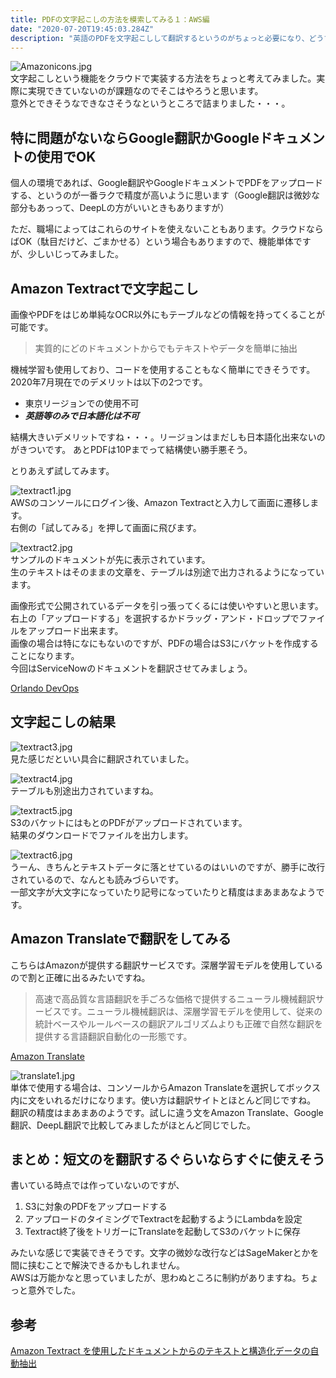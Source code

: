 ```yaml
---
title: PDFの文字起こしの方法を模索してみる１：AWS編
date: "2020-07-20T19:45:03.284Z"
description: "英語のPDFを文字起こしして翻訳するというのがちょっと必要になり、どうすればいいのかと見てみることにしました。"
---
```

![Amazonicons.jpg](Amazonicons.jpg)  
文字起こしという機能をクラウドで実装する方法をちょっと考えてみました。実際に実現できていないのが課題なのでそこはやろうと思います。  
意外とできそうなできなさそうなというところで詰まりました・・・。
  
## 特に問題がないならGoogle翻訳かGoogleドキュメントの使用でOK
個人の環境であれば、Google翻訳やGoogleドキュメントでPDFをアップロードする、というのが一番ラクで精度が高いように思います（Google翻訳は微妙な部分もあっって、DeepLの方がいいときもありますが）  
  
ただ、職場によってはこれらのサイトを使えないこともあります。クラウドならばOK（駄目だけど、ごまかせる）という場合もありますので、機能単体ですが、少しいじってみました。

## Amazon Textractで文字起こし
画像やPDFをはじめ単純なOCR以外にもテーブルなどの情報を持ってくることが可能です。
 >実質的にどのドキュメントからでもテキストやデータを簡単に抽出

機械学習も使用しており、コードを使用することもなく簡単にできそうです。 
2020年7月現在でのデメリットは以下の2つです。
 * 東京リージョンでの使用不可  
 * ___英語等のみで日本語化は不可___
  
結構大きいデメリットですね・・・。リージョンはまだしも日本語化出来ないのがきついです。
あとPDFは10Pまでって結構使い勝手悪そう。

とりあえず試してみます。

![textract1.jpg](textract1.jpg)  
AWSのコンソールにログイン後、Amazon Textractと入力して画面に遷移します。  
右側の「試してみる」を押して画面に飛びます。  
  
![textract2.jpg](textract2.jpg)  
サンプルのドキュメントが先に表示されています。  
生のテキストはそのままの文章を、テーブルは別途で出力されるようになっています。  
  
画像形式で公開されているデータを引っ張ってくるには使いやすいと思います。  
右上の「アップロードする」を選択するかドラッグ・アンド・ドロップでファイルをアップロード出来ます。  
画像の場合は特になにもないのですが、PDFの場合はS3にバケットを作成することになります。  
今回はServiceNowのドキュメントを翻訳させてみましょう。  
  
[Orlando DevOps](https://docs.servicenow.com/bundle/orlando-devops/page/product/enterprise-dev-ops/concept/dev-ops-bundle-landing-page.html)  
  
## 文字起こしの結果  
![textract3.jpg](textract3.jpg)  
見た感じだといい具合に翻訳されていました。  
  
![textract4.jpg](textract4.jpg)  
テーブルも別途出力されていますね。  
  
![textract5.jpg](textract5.jpg)  
S3のバケットにはもとのPDFがアップロードされています。    
結果のダウンロードでファイルを出力します。 
  
![textract6.jpg](textract6.jpg)  
うーん、きちんとテキストデータに落とせているのはいいのですが、勝手に改行されているので、なんとも読みづらいです。  
一部文字が大文字になっていたり記号になっていたりと精度はまあまあなようです。  


## Amazon Translateで翻訳をしてみる  
こちらはAmazonが提供する翻訳サービスです。深層学習モデルを使用しているので割と正確に出るみたいですね。
 > 高速で高品質な言語翻訳を手ごろな価格で提供するニューラル機械翻訳サービスです。ニューラル機械翻訳は、深層学習モデルを使用して、従来の統計ベースやルールベースの翻訳アルゴリズムよりも正確で自然な翻訳を提供する言語翻訳自動化の一形態です。
  
[Amazon Translate](https://aws.amazon.com/jp/translate/)  

![translate1.jpg](translate1.jpg)  
単体で使用する場合は、コンソールからAmazon Translateを選択してボックス内に文をいれるだけになります。使い方は翻訳サイトとほとんど同じですね。  
翻訳の精度はまあまあのようです。試しに違う文をAmazon Translate、Google翻訳、DeepL翻訳で比較してみましたがほとんど同じでした。  


## まとめ：短文のを翻訳するぐらいならすぐに使えそう  

書いている時点では作っていないのですが、
1. S3に対象のPDFをアップロードする
2. アップロードのタイミングでTextractを起動するようにLambdaを設定
3. Textract終了後をトリガーにTranslateを起動してS3のバケットに保存

みたいな感じで実装できそうです。文字の微妙な改行などはSageMakerとかを間に挟むことで解決できるかもしれません。  
AWSは万能かなと思っていましたが、思わぬところに制約がありますね。ちょっと意外でした。

## 参考  
[Amazon Textract を使用したドキュメントからのテキストと構造化データの自動抽出](https://aws.amazon.com/jp/blogs/news/automatically-extract-text-and-structured-data-from-documents-with-amazon-textract/)